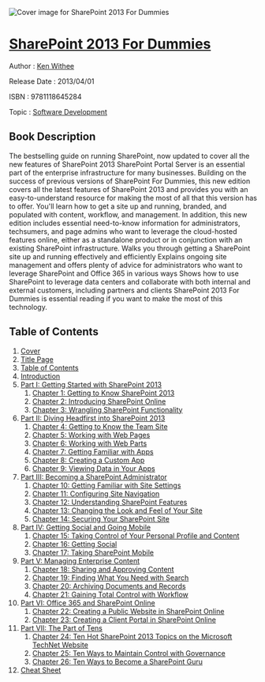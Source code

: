 ![Cover image for SharePoint 2013 For Dummies](https://imgdetail.ebookreading.net/cover/cover/software_development/EB9781118645284.jpg)

[SharePoint 2013 For Dummies](https://ebookreading.net/view/book/SharePoint+2013+For+Dummies-EB9781118645284_1.html "SharePoint 2013 For Dummies")
====================================================================================================================

Author : [Ken Withee](https://ebookreading.net/search/author/Ken+Withee)

Release Date : 2013/04/01

ISBN : 9781118645284

Topic : [Software Development](https://ebookreading.net/search/category/software-development)

Book Description
-----------------

The bestselling guide on running SharePoint, now updated to cover all the new features of SharePoint 2013
SharePoint Portal Server is an essential part of the enterprise infrastructure for many businesses. Building on the success of previous versions of SharePoint For Dummies, this new edition covers all the latest features of SharePoint 2013 and provides you with an easy-to-understand resource for making the most of all that this version has to offer. You'll learn how to get a site up and running, branded, and populated with content, workflow, and management. In addition, this new edition includes essential need-to-know information for administrators, techsumers, and page admins who want to leverage the cloud-hosted features online, either as a standalone product or in conjunction with an existing SharePoint infrastructure.
Walks you through getting a SharePoint site up and running effectively and efficiently
Explains ongoing site management and offers plenty of advice for administrators who want to leverage SharePoint and Office 365 in various ways
Shows how to use SharePoint to leverage data centers and collaborate with both internal and external customers, including partners and clients
SharePoint 2013 For Dummies is essential reading if you want to make the most of this technology.
              
Table of Contents
-----------------

1. [Cover](https://ebookreading.net/view/book/SharePoint+2013+For+Dummies-EB9781118645284_1.html)
1. [Title Page](https://ebookreading.net/view/book/SharePoint+2013+For+Dummies-EB9781118645284_2.html)
1. [Table of Contents](https://ebookreading.net/view/book/SharePoint+2013+For+Dummies-EB9781118645284_3.html)
1. [Introduction](https://ebookreading.net/view/book/SharePoint+2013+For+Dummies-EB9781118645284_4.html)
1. [Part I: Getting Started with SharePoint 2013](https://ebookreading.net/view/book/SharePoint+2013+For+Dummies-EB9781118645284_5.html)
    1. [Chapter 1: Getting to Know SharePoint 2013](https://ebookreading.net/view/book/SharePoint+2013+For+Dummies-EB9781118645284_6.html)
    1. [Chapter 2: Introducing SharePoint Online](https://ebookreading.net/view/book/SharePoint+2013+For+Dummies-EB9781118645284_7.html)
    1. [Chapter 3: Wrangling SharePoint Functionality](https://ebookreading.net/view/book/SharePoint+2013+For+Dummies-EB9781118645284_8.html)
1. [Part II: Diving Headfirst into SharePoint 2013](https://ebookreading.net/view/book/SharePoint+2013+For+Dummies-EB9781118645284_9.html)
    1. [Chapter 4: Getting to Know the Team Site](https://ebookreading.net/view/book/SharePoint+2013+For+Dummies-EB9781118645284_10.html)
    1. [Chapter 5: Working with Web Pages](https://ebookreading.net/view/book/SharePoint+2013+For+Dummies-EB9781118645284_11.html)
    1. [Chapter 6: Working with Web Parts](https://ebookreading.net/view/book/SharePoint+2013+For+Dummies-EB9781118645284_12.html)
    1. [Chapter 7: Getting Familiar with Apps](https://ebookreading.net/view/book/SharePoint+2013+For+Dummies-EB9781118645284_13.html)
    1. [Chapter 8: Creating a Custom App](https://ebookreading.net/view/book/SharePoint+2013+For+Dummies-EB9781118645284_14.html)
    1. [Chapter 9: Viewing Data in Your Apps](https://ebookreading.net/view/book/SharePoint+2013+For+Dummies-EB9781118645284_15.html)
1. [Part III: Becoming a SharePoint Administrator](https://ebookreading.net/view/book/SharePoint+2013+For+Dummies-EB9781118645284_16.html)
    1. [Chapter 10: Getting Familiar with Site Settings](https://ebookreading.net/view/book/SharePoint+2013+For+Dummies-EB9781118645284_17.html)
    1. [Chapter 11: Configuring Site Navigation](https://ebookreading.net/view/book/SharePoint+2013+For+Dummies-EB9781118645284_18.html)
    1. [Chapter 12: Understanding SharePoint Features](https://ebookreading.net/view/book/SharePoint+2013+For+Dummies-EB9781118645284_19.html)
    1. [Chapter 13: Changing the Look and Feel of Your Site](https://ebookreading.net/view/book/SharePoint+2013+For+Dummies-EB9781118645284_20.html)
    1. [Chapter 14: Securing Your SharePoint Site](https://ebookreading.net/view/book/SharePoint+2013+For+Dummies-EB9781118645284_21.html)
1. [Part IV: Getting Social and Going Mobile](https://ebookreading.net/view/book/SharePoint+2013+For+Dummies-EB9781118645284_22.html)
    1. [Chapter 15: Taking Control of Your Personal Profile and Content](https://ebookreading.net/view/book/SharePoint+2013+For+Dummies-EB9781118645284_23.html)
    1. [Chapter 16: Getting Social](https://ebookreading.net/view/book/SharePoint+2013+For+Dummies-EB9781118645284_24.html)
    1. [Chapter 17: Taking SharePoint Mobile](https://ebookreading.net/view/book/SharePoint+2013+For+Dummies-EB9781118645284_25.html)
1. [Part V: Managing Enterprise Content](https://ebookreading.net/view/book/SharePoint+2013+For+Dummies-EB9781118645284_26.html)
    1. [Chapter 18: Sharing and Approving Content](https://ebookreading.net/view/book/SharePoint+2013+For+Dummies-EB9781118645284_27.html)
    1. [Chapter 19: Finding What You Need with Search](https://ebookreading.net/view/book/SharePoint+2013+For+Dummies-EB9781118645284_28.html)
    1. [Chapter 20: Archiving Documents and Records](https://ebookreading.net/view/book/SharePoint+2013+For+Dummies-EB9781118645284_29.html)
    1. [Chapter 21: Gaining Total Control with Workflow](https://ebookreading.net/view/book/SharePoint+2013+For+Dummies-EB9781118645284_30.html)
1. [Part VI: Office 365 and SharePoint Online](https://ebookreading.net/view/book/SharePoint+2013+For+Dummies-EB9781118645284_31.html)
    1. [Chapter 22: Creating a Public Website in SharePoint Online](https://ebookreading.net/view/book/SharePoint+2013+For+Dummies-EB9781118645284_32.html)
    1. [Chapter 23: Creating a Client Portal in SharePoint Online](https://ebookreading.net/view/book/SharePoint+2013+For+Dummies-EB9781118645284_33.html)
1. [Part VII: The Part of Tens](https://ebookreading.net/view/book/SharePoint+2013+For+Dummies-EB9781118645284_34.html)
    1. [Chapter 24: Ten Hot SharePoint 2013 Topics on the Microsoft TechNet Website](https://ebookreading.net/view/book/SharePoint+2013+For+Dummies-EB9781118645284_35.html)
    1. [Chapter 25: Ten Ways to Maintain Control with Governance](https://ebookreading.net/view/book/SharePoint+2013+For+Dummies-EB9781118645284_36.html)
    1. [Chapter 26: Ten Ways to Become a SharePoint Guru](https://ebookreading.net/view/book/SharePoint+2013+For+Dummies-EB9781118645284_37.html)
1. [Cheat Sheet](https://ebookreading.net/view/book/SharePoint+2013+For+Dummies-EB9781118645284_38.html)
